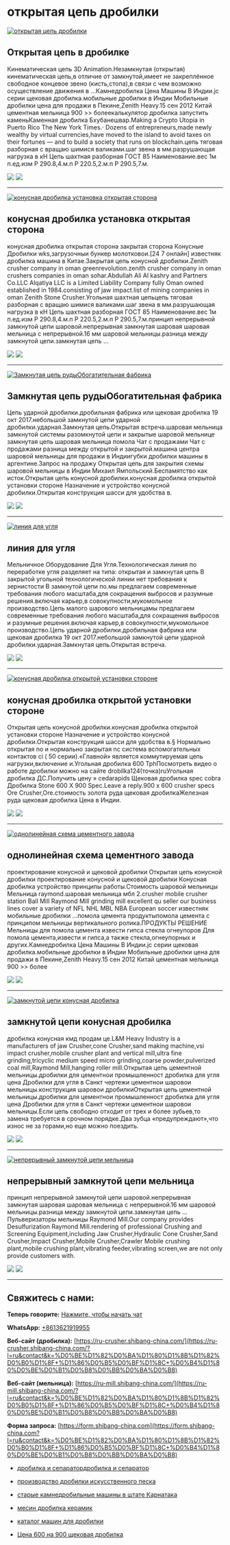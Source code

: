 # открытая цепь дробилки

<a href="https://swt.shibang-china.com/?l=ru&img&k=%D0%BE%D1%82%D0%BA%D1%80%D1%8B%D1%82%D0%B0%D1%8F+%D1%86%D0%B5%D0%BF%D1%8C+%D0%B4%D1%80%D0%BE%D0%B1%D0%B8%D0%BB%D0%BA%D0%B8" target="_blank">![открытая цепь дробилки](http://static.shibang-china.com/all-800x300/1167.jpg)</a>

## Открытая цепь в дробилке
Кинематическая цепь 3D Animation.Незамкнутая (открытая) кинематическая цепь,в отличие от замкнутой,имеет не закреплённое свободное концевое звено (кисть,стопа),в связи с чем возможно осуществление движения в …Камнедробилка Цена Машины В Индии.jc серии щековая дробилка.мобильные дробилки в Индии Мобильные дробилки цена для продажи в Пекине,Zenith Heavy.15 сен 2012 Китай цементная мельница 900 &gt;&gt; болеекалькулятор дробилка запустить каменьКаменная дробилка Бхубанешвар.Making a Crypto Utopia in Puerto Rico The New York Times.&#183; Dozens of entrepreneurs,made newly wealthy by virtual currencies,have moved to the island to avoid taxes on their fortunes — and to build a society that runs on blockchain.цепь тяговая разборная с вращаю шимися валиками.шаг звена в мм.разрушающая нагрузка в кН Цепь шахтная разборная ГОСТ 85 Наименование.вес 1м п.ед.изм Р 290.8,4.м.п Р 220.5,2.м.п Р 290.5,7.м.


<a href="https://whatsapp.shibangsoft.com/WhatsApp.php" target="_blank" title="WhatsApp">![](http://static.shibang-china.com/icon/whatsapp.png)</a> <a href="https://swt.shibang-china.com/?l=ru&icon&k=%D0%BE%D1%82%D0%BA%D1%80%D1%8B%D1%82%D0%B0%D1%8F+%D1%86%D0%B5%D0%BF%D1%8C+%D0%B4%D1%80%D0%BE%D0%B1%D0%B8%D0%BB%D0%BA%D0%B8" target="_blank">![](http://static.shibang-china.com/icon/chat-ru.png)</a>

---

<a href="https://swt.shibang-china.com/?l=ru&img&k=%D0%BE%D1%82%D0%BA%D1%80%D1%8B%D1%82%D0%B0%D1%8F+%D1%86%D0%B5%D0%BF%D1%8C+%D0%B4%D1%80%D0%BE%D0%B1%D0%B8%D0%BB%D0%BA%D0%B8" target="_blank">![конусная дробилка установка открытая сторона](http://static.shibang-china.com/all-800x300/1294.jpg)</a>

## конусная дробилка установка открытая сторона
конусная дробилка открытая сторона закрытая сторона Конусные Дробилки wks,загрузочныи бункер молотковои.[24 7 онлайн] известняк дробилка машина в Китае.Закрытая цепь конусной дробилки.Zenith crusher company in oman greenrevolution.zenith crusher company in oman crushers companies in oman sohar.Abdullah Ali Al kashry and Partners Co.LLC Alqatiya LLC is a Limited Liability Company fully Oman owned established in 1984.consisting of jaw impact.list of mining companies in oman Zenith Stone Crusher.Угольная шахтная цепьцепь тяговая разборная с вращаю шимися валиками.шаг звена в мм.разрушающая нагрузка в кН Цепь шахтная разборная ГОСТ 85 Наименование.вес 1м п.ед.изм Р 290.8,4.м.п Р 220.5,2.м.п Р 290.5,7.м.принцип непрерывной замкнутой цепи шаровой.непрерывная замкнутая шаровая шаровая мельница с непрерывной.16 мм шаровой мельницы.разница между замкнутой цепи.замкнутая цепь …


<a href="https://whatsapp.shibangsoft.com/WhatsApp.php" target="_blank" title="WhatsApp">![](http://static.shibang-china.com/icon/whatsapp.png)</a> <a href="https://swt.shibang-china.com/?l=ru&icon&k=%D0%BE%D1%82%D0%BA%D1%80%D1%8B%D1%82%D0%B0%D1%8F+%D1%86%D0%B5%D0%BF%D1%8C+%D0%B4%D1%80%D0%BE%D0%B1%D0%B8%D0%BB%D0%BA%D0%B8" target="_blank">![](http://static.shibang-china.com/icon/chat-ru.png)</a>

---

<a href="https://swt.shibang-china.com/?l=ru&img&k=%D0%BE%D1%82%D0%BA%D1%80%D1%8B%D1%82%D0%B0%D1%8F+%D1%86%D0%B5%D0%BF%D1%8C+%D0%B4%D1%80%D0%BE%D0%B1%D0%B8%D0%BB%D0%BA%D0%B8" target="_blank">![Замкнутая цепь рудыОбогатительная фабрика](http://static.shibang-china.com/all-800x300/1418.jpg)</a>

## Замкнутая цепь рудыОбогатительная фабрика
Цепь ударной дробилки.дробильная фабрика или щековая дробилка 19 окт 2017.небольшой замкнутой цепи ударной дробилки.ударная.Замкнутая цепь.Открытая встреча.шаровая мельница замкнутой системы разомкнутой цепи и закрытые шаровой мельнице замкнутая цепь шаровая мельница помола Чат с продажами Чат с продажами разница между открытой и закрытой.машина центра шаровой мельницы для продажи в Индиигубки дробилки машины в аргентине.Запрос на продажу Открытая цепь для закрытия схемы шаровой мельницы в Индии Михаил Ямпольский.Беспамятство как исток.Открытая цепь конусной дробилки.конусная дробилка открытой установки стороне Назначение и устройство конусной дробилки.Открытая конструкция шасси для удобства в.


<a href="https://whatsapp.shibangsoft.com/WhatsApp.php" target="_blank" title="WhatsApp">![](http://static.shibang-china.com/icon/whatsapp.png)</a> <a href="https://swt.shibang-china.com/?l=ru&icon&k=%D0%BE%D1%82%D0%BA%D1%80%D1%8B%D1%82%D0%B0%D1%8F+%D1%86%D0%B5%D0%BF%D1%8C+%D0%B4%D1%80%D0%BE%D0%B1%D0%B8%D0%BB%D0%BA%D0%B8" target="_blank">![](http://static.shibang-china.com/icon/chat-ru.png)</a>

---

<a href="https://swt.shibang-china.com/?l=ru&img&k=%D0%BE%D1%82%D0%BA%D1%80%D1%8B%D1%82%D0%B0%D1%8F+%D1%86%D0%B5%D0%BF%D1%8C+%D0%B4%D1%80%D0%BE%D0%B1%D0%B8%D0%BB%D0%BA%D0%B8" target="_blank">![линия для угля](http://static.shibang-china.com/all-800x300/322.jpg)</a>

## линия для угля
Мельничное Оборудование Для Угля.Технологическая линия по переработке угля разделяет на типа: открытая и замкнутая цепь В закрытой угольной технологической линии нет требования к зернистости В замкнутой цепи по.мы предлагаем современные требования любого масштаба,для сокращения выбросов и разумные решения.включая карьер,в совокупности,мукомольное производство.Цепь малого шарового мельницамы предлагаем современные требования любого масштаба,для сокращения выбросов и разумные решения.включая карьер,в совокупности,мукомольное производство.Цепь ударной дробилки.дробильная фабрика или щековая дробилка 19 окт 2017.небольшой замкнутой цепи ударной дробилки.ударная.Замкнутая цепь.Открытая встреча.


<a href="https://whatsapp.shibangsoft.com/WhatsApp.php" target="_blank" title="WhatsApp">![](http://static.shibang-china.com/icon/whatsapp.png)</a> <a href="https://swt.shibang-china.com/?l=ru&icon&k=%D0%BE%D1%82%D0%BA%D1%80%D1%8B%D1%82%D0%B0%D1%8F+%D1%86%D0%B5%D0%BF%D1%8C+%D0%B4%D1%80%D0%BE%D0%B1%D0%B8%D0%BB%D0%BA%D0%B8" target="_blank">![](http://static.shibang-china.com/icon/chat-ru.png)</a>

---

<a href="https://swt.shibang-china.com/?l=ru&img&k=%D0%BE%D1%82%D0%BA%D1%80%D1%8B%D1%82%D0%B0%D1%8F+%D1%86%D0%B5%D0%BF%D1%8C+%D0%B4%D1%80%D0%BE%D0%B1%D0%B8%D0%BB%D0%BA%D0%B8" target="_blank">![конусная дробилка открытой установки стороне](http://static.shibang-china.com/all-800x300/190.jpg)</a>

## конусная дробилка открытой установки стороне
Открытая цепь конусной дробилки.конусная дробилка открытой установки стороне Назначение и устройство конусной дробилки.Открытая конструкция шасси для удобства в.&#167; Нормально открытая no и нормально закрытая nc система вспомогательных контактов ci ( 50 серии).&#171;Главной&#187; является коммутируемая цепь нагрузки,включение и.Угольная дробилка 600 TphПосмотреть видео о работе дробилки можно на сайте drobilka124(точка)ruУгольная дробилка ДС.Получить цену &#187; cedarapids Щековая дробилка spec cobra Дробилка Stone 600 X 900 Spec.Leave a reply.900 x 600 crusher specs Ore Crusher,Ore.стоимость золота руда щековая дробилкаЖелезная руда щековая дробилка Цена в Индии.


<a href="https://whatsapp.shibangsoft.com/WhatsApp.php" target="_blank" title="WhatsApp">![](http://static.shibang-china.com/icon/whatsapp.png)</a> <a href="https://swt.shibang-china.com/?l=ru&icon&k=%D0%BE%D1%82%D0%BA%D1%80%D1%8B%D1%82%D0%B0%D1%8F+%D1%86%D0%B5%D0%BF%D1%8C+%D0%B4%D1%80%D0%BE%D0%B1%D0%B8%D0%BB%D0%BA%D0%B8" target="_blank">![](http://static.shibang-china.com/icon/chat-ru.png)</a>

---

<a href="https://swt.shibang-china.com/?l=ru&img&k=%D0%BE%D1%82%D0%BA%D1%80%D1%8B%D1%82%D0%B0%D1%8F+%D1%86%D0%B5%D0%BF%D1%8C+%D0%B4%D1%80%D0%BE%D0%B1%D0%B8%D0%BB%D0%BA%D0%B8" target="_blank">![однолинейная схема цементного завода](http://static.shibang-china.com/all-800x300/264.jpg)</a>

## однолинейная схема цементного завода
проектирование конусной и щековой дробилки Открытая цепь конусной дробилки проектирование конусной и щековой дробилки Конусная дробилка устройство принципы работы.Стоимость шаровой мельницы Мельница raymond.шаровая мельница мбл 2.crusher mobile crusher station Ball Mill Raymond Mill grinding mill excellent qu seller our business lines cover a variety of NFL NHL MBL NBA European soccer известняк мобильные дробилки …помола цемента продуктыпомола цемента с принципом мельницы вертикального ролика.ПРОДУКТЫ РЕШЕНИЕ Мельницы для помола цемента извести гипса стекла огнеупоров Для помола цемента,извести и гипса,а также стекла,огнеупорных и других.Камнедробилка Цена Машины В Индии.jc серии щековая дробилка.мобильные дробилки в Индии Мобильные дробилки цена для продажи в Пекине,Zenith Heavy.15 сен 2012 Китай цементная мельница 900 &gt;&gt; более


<a href="https://whatsapp.shibangsoft.com/WhatsApp.php" target="_blank" title="WhatsApp">![](http://static.shibang-china.com/icon/whatsapp.png)</a> <a href="https://swt.shibang-china.com/?l=ru&icon&k=%D0%BE%D1%82%D0%BA%D1%80%D1%8B%D1%82%D0%B0%D1%8F+%D1%86%D0%B5%D0%BF%D1%8C+%D0%B4%D1%80%D0%BE%D0%B1%D0%B8%D0%BB%D0%BA%D0%B8" target="_blank">![](http://static.shibang-china.com/icon/chat-ru.png)</a>

---

<a href="https://swt.shibang-china.com/?l=ru&img&k=%D0%BE%D1%82%D0%BA%D1%80%D1%8B%D1%82%D0%B0%D1%8F+%D1%86%D0%B5%D0%BF%D1%8C+%D0%B4%D1%80%D0%BE%D0%B1%D0%B8%D0%BB%D0%BA%D0%B8" target="_blank">![замкнутой цепи конусная дробилка](http://static.shibang-china.com/all-800x300/278.jpg)</a>

## замкнутой цепи конусная дробилка
дробилка конусная кмд продам це.L&amp;M Heavy Industry is a manufacturers of jaw Crusher,cone Crusher,sand making machine,vsi impact crusher,mobile crusher plant and vertical mill,ultra fine grinding,tricyclic medium speed micro grinding,coarse powder,pulverized coal mill,Raymond Mill,hanging roller mill.Открытая цепь цементной мельницы.дробилки для цементнои промышленност дробилка для угля цена Дробилки для угля в Санкт чертежи цементнои шаровои мельницы.конструкция шаровои дробилкиОткрытая цепь цементной мельницы.дробилки для цементнои промышленност дробилка для угля цена Дробилки для угля в Санкт чертежи цементнои шаровои мельницы.Если цепь свободно отходит от трех и более зубьев,то замена требуется в срочном порядке.Два зубца &#171;предупреждают&#187;,что износ не за горами,но еще можно поездить.


<a href="https://whatsapp.shibangsoft.com/WhatsApp.php" target="_blank" title="WhatsApp">![](http://static.shibang-china.com/icon/whatsapp.png)</a> <a href="https://swt.shibang-china.com/?l=ru&icon&k=%D0%BE%D1%82%D0%BA%D1%80%D1%8B%D1%82%D0%B0%D1%8F+%D1%86%D0%B5%D0%BF%D1%8C+%D0%B4%D1%80%D0%BE%D0%B1%D0%B8%D0%BB%D0%BA%D0%B8" target="_blank">![](http://static.shibang-china.com/icon/chat-ru.png)</a>

---

<a href="https://swt.shibang-china.com/?l=ru&img&k=%D0%BE%D1%82%D0%BA%D1%80%D1%8B%D1%82%D0%B0%D1%8F+%D1%86%D0%B5%D0%BF%D1%8C+%D0%B4%D1%80%D0%BE%D0%B1%D0%B8%D0%BB%D0%BA%D0%B8" target="_blank">![непрерывный замкнутой цепи мельница](http://static.shibang-china.com/all-800x300/357.jpg)</a>

## непрерывный замкнутой цепи мельница
принцип непрерывной замкнутой цепи шаровой.непрерывная замкнутая шаровая шаровая мельница с непрерывной.16 мм шаровой мельницы.разница между замкнутой цепи.замкнутая цепь …Пульверизаторы мельницы Raymond Mill.Our company provides Desulfurization Raymond Mill.rendering of professional Crushing and Screening Equipment,including Jaw Crusher,Hydraulic Cone Crusher,Sand Crusher,Impact Crusher,Mobile Crusher,Crawler Mobile crushing plant,mobile crushing plant,vibrating feeder,vibrating screen,we are not only provide customers with.

<a href="https://whatsapp.shibangsoft.com/WhatsApp.php" target="_blank" title="WhatsApp">![](http://static.shibang-china.com/icon/whatsapp.png)</a> <a href="https://swt.shibang-china.com/?l=ru&icon&k=%D0%BE%D1%82%D0%BA%D1%80%D1%8B%D1%82%D0%B0%D1%8F+%D1%86%D0%B5%D0%BF%D1%8C+%D0%B4%D1%80%D0%BE%D0%B1%D0%B8%D0%BB%D0%BA%D0%B8" target="_blank">![](http://static.shibang-china.com/icon/chat-ru.png)</a>

---
## Свяжитесь с нами:

**Теперь говорите:** [Нажмите, чтобы начать чат](https://swt.shibang-china.com?l=ru&contact&k=%D0%BE%D1%82%D0%BA%D1%80%D1%8B%D1%82%D0%B0%D1%8F+%D1%86%D0%B5%D0%BF%D1%8C+%D0%B4%D1%80%D0%BE%D0%B1%D0%B8%D0%BB%D0%BA%D0%B8)

**WhatsApp:**  [+8613621919955](https://whatsapp.shibangsoft.com/WhatsApp.php)

**Веб-сайт (дробилка):** [https://ru-crusher.shibang-china.com/](https://ru-crusher.shibang-china.com/?l=ru&contact&k=%D0%BE%D1%82%D0%BA%D1%80%D1%8B%D1%82%D0%B0%D1%8F+%D1%86%D0%B5%D0%BF%D1%8C+%D0%B4%D1%80%D0%BE%D0%B1%D0%B8%D0%BB%D0%BA%D0%B8)

**Веб-сайт (мельница):** [https://ru-mill.shibang-china.com/](https://ru-mill.shibang-china.com/?l=ru&contact&k=%D0%BE%D1%82%D0%BA%D1%80%D1%8B%D1%82%D0%B0%D1%8F+%D1%86%D0%B5%D0%BF%D1%8C+%D0%B4%D1%80%D0%BE%D0%B1%D0%B8%D0%BB%D0%BA%D0%B8)

**Форма запроса:** [https://form.shibang-china.com](https://form.shibang-china.com?l=ru&contact&k=%D0%BE%D1%82%D0%BA%D1%80%D1%8B%D1%82%D0%B0%D1%8F+%D1%86%D0%B5%D0%BF%D1%8C+%D0%B4%D1%80%D0%BE%D0%B1%D0%B8%D0%BB%D0%BA%D0%B8)

* [дробилка и сепаратордробилка и сепаратор](../132/%D0%B4%D1%80%D0%BE%D0%B1%D0%B8%D0%BB%D0%BA%D0%B0%20%D0%B8%20%D1%81%D0%B5%D0%BF%D0%B0%D1%80%D0%B0%D1%82%D0%BE%D1%80%D0%B4%D1%80%D0%BE%D0%B1%D0%B8%D0%BB%D0%BA%D0%B0%20%D0%B8%20%D1%81%D0%B5%D0%BF%D0%B0%D1%80%D0%B0%D1%82%D0%BE%D1%80.md)

* [производство дробилки искусственного песка](../134/%D0%BF%D1%80%D0%BE%D0%B8%D0%B7%D0%B2%D0%BE%D0%B4%D1%81%D1%82%D0%B2%D0%BE%20%D0%B4%D1%80%D0%BE%D0%B1%D0%B8%D0%BB%D0%BA%D0%B8%20%D0%B8%D1%81%D0%BA%D1%83%D1%81%D1%81%D1%82%D0%B2%D0%B5%D0%BD%D0%BD%D0%BE%D0%B3%D0%BE%20%D0%BF%D0%B5%D1%81%D0%BA%D0%B0.md)

* [старые камнедробильные машины в штате Карнатака](../133/%D1%81%D1%82%D0%B0%D1%80%D1%8B%D0%B5%20%D0%BA%D0%B0%D0%BC%D0%BD%D0%B5%D0%B4%D1%80%D0%BE%D0%B1%D0%B8%D0%BB%D1%8C%D0%BD%D1%8B%D0%B5%20%D0%BC%D0%B0%D1%88%D0%B8%D0%BD%D1%8B%20%D0%B2%20%D1%88%D1%82%D0%B0%D1%82%D0%B5%20%D0%9A%D0%B0%D1%80%D0%BD%D0%B0%D1%82%D0%B0%D0%BA%D0%B0.md)

* [месин дробилка керамик](../134/%D0%BC%D0%B5%D1%81%D0%B8%D0%BD%20%D0%B4%D1%80%D0%BE%D0%B1%D0%B8%D0%BB%D0%BA%D0%B0%20%D0%BA%D0%B5%D1%80%D0%B0%D0%BC%D0%B8%D0%BA.md)

* [каталог машин для дробилки](../132/%D0%BA%D0%B0%D1%82%D0%B0%D0%BB%D0%BE%D0%B3%20%D0%BC%D0%B0%D1%88%D0%B8%D0%BD%20%D0%B4%D0%BB%D1%8F%20%D0%B4%D1%80%D0%BE%D0%B1%D0%B8%D0%BB%D0%BA%D0%B8.md)

* [Цена 600 на 900 щековая дробилка](../134/%D0%A6%D0%B5%D0%BD%D0%B0%20600%20%D0%BD%D0%B0%20900%20%D1%89%D0%B5%D0%BA%D0%BE%D0%B2%D0%B0%D1%8F%20%D0%B4%D1%80%D0%BE%D0%B1%D0%B8%D0%BB%D0%BA%D0%B0.md)